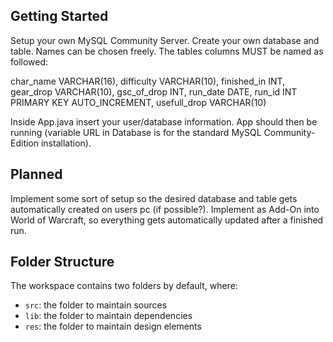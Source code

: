 ## Getting Started

Setup your own MySQL Community Server. Create your own database and table. Names can be chosen freely.
The tables columns MUST be named as followed:

char_name VARCHAR(16),
difficulty VARCHAR(10),
finished_in INT,
gear_drop VARCHAR(10),
gsc_of_drop INT,
run_date DATE,
run_id INT PRIMARY KEY AUTO_INCREMENT,
usefull_drop VARCHAR(10)

Inside App.java insert your user/database information.
App should then be running (variable URL in Database is for the standard MySQL Community-Edition installation).

## Planned
Implement some sort of setup so the desired database and table gets automatically created on users pc (if possible?).
Implement as Add-On into World of Warcraft, so everything gets automatically updated after a finished run.

## Folder Structure

The workspace contains two folders by default, where:

- `src`: the folder to maintain sources
- `lib`: the folder to maintain dependencies
- `res`: the folder to maintain design elements
